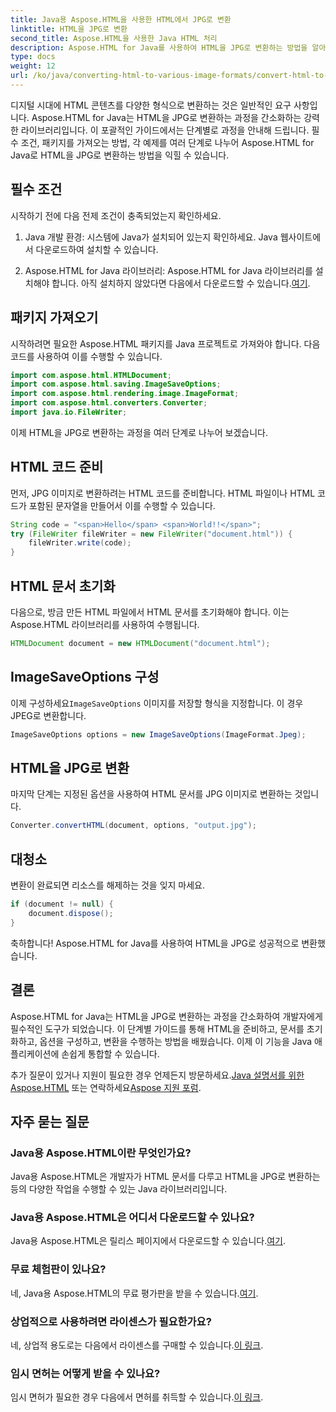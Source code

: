 ```yaml
---
title: Java용 Aspose.HTML을 사용한 HTML에서 JPG로 변환
linktitle: HTML을 JPG로 변환
second_title: Aspose.HTML을 사용한 Java HTML 처리
description: Aspose.HTML for Java를 사용하여 HTML을 JPG로 변환하는 방법을 알아보세요. HTML에서 JPG로의 원활한 변환을 위한 단계별 가이드를 따르세요.
type: docs
weight: 12
url: /ko/java/converting-html-to-various-image-formats/convert-html-to-jpg/
---
```


디지털 시대에 HTML 콘텐츠를 다양한 형식으로 변환하는 것은 일반적인 요구 사항입니다. Aspose.HTML for Java는 HTML을 JPG로 변환하는 과정을 간소화하는 강력한 라이브러리입니다. 이 포괄적인 가이드에서는 단계별로 과정을 안내해 드립니다. 필수 조건, 패키지를 가져오는 방법, 각 예제를 여러 단계로 나누어 Aspose.HTML for Java로 HTML을 JPG로 변환하는 방법을 익힐 수 있습니다.

## 필수 조건

시작하기 전에 다음 전제 조건이 충족되었는지 확인하세요.

1. Java 개발 환경: 시스템에 Java가 설치되어 있는지 확인하세요. Java 웹사이트에서 다운로드하여 설치할 수 있습니다.

2.  Aspose.HTML for Java 라이브러리: Aspose.HTML for Java 라이브러리를 설치해야 합니다. 아직 설치하지 않았다면 다음에서 다운로드할 수 있습니다.[여기](https://releases.aspose.com/html/java/).

## 패키지 가져오기

시작하려면 필요한 Aspose.HTML 패키지를 Java 프로젝트로 가져와야 합니다. 다음 코드를 사용하여 이를 수행할 수 있습니다.

```java
import com.aspose.html.HTMLDocument;
import com.aspose.html.saving.ImageSaveOptions;
import com.aspose.html.rendering.image.ImageFormat;
import com.aspose.html.converters.Converter;
import java.io.FileWriter;
```

이제 HTML을 JPG로 변환하는 과정을 여러 단계로 나누어 보겠습니다.

## HTML 코드 준비

먼저, JPG 이미지로 변환하려는 HTML 코드를 준비합니다. HTML 파일이나 HTML 코드가 포함된 문자열을 만들어서 이를 수행할 수 있습니다.

```java
String code = "<span>Hello</span> <span>World!!</span>";
try (FileWriter fileWriter = new FileWriter("document.html")) {
    fileWriter.write(code);
}
```

## HTML 문서 초기화

다음으로, 방금 만든 HTML 파일에서 HTML 문서를 초기화해야 합니다. 이는 Aspose.HTML 라이브러리를 사용하여 수행됩니다.

```java
HTMLDocument document = new HTMLDocument("document.html");
```

## ImageSaveOptions 구성

 이제 구성하세요`ImageSaveOptions` 이미지를 저장할 형식을 지정합니다. 이 경우 JPEG로 변환합니다.

```java
ImageSaveOptions options = new ImageSaveOptions(ImageFormat.Jpeg);
```

## HTML을 JPG로 변환

마지막 단계는 지정된 옵션을 사용하여 HTML 문서를 JPG 이미지로 변환하는 것입니다.

```java
Converter.convertHTML(document, options, "output.jpg");
```

## 대청소

변환이 완료되면 리소스를 해제하는 것을 잊지 마세요.

```java
if (document != null) {
    document.dispose();
}
```

축하합니다! Aspose.HTML for Java를 사용하여 HTML을 JPG로 성공적으로 변환했습니다.

## 결론

Aspose.HTML for Java는 HTML을 JPG로 변환하는 과정을 간소화하여 개발자에게 필수적인 도구가 되었습니다. 이 단계별 가이드를 통해 HTML을 준비하고, 문서를 초기화하고, 옵션을 구성하고, 변환을 수행하는 방법을 배웠습니다. 이제 이 기능을 Java 애플리케이션에 손쉽게 통합할 수 있습니다.

 추가 질문이 있거나 지원이 필요한 경우 언제든지 방문하세요.[Java 설명서를 위한 Aspose.HTML](https://reference.aspose.com/html/java/) 또는 연락하세요[Aspose 지원 포럼](https://forum.aspose.com/).

## 자주 묻는 질문

### Java용 Aspose.HTML이란 무엇인가요?
Java용 Aspose.HTML은 개발자가 HTML 문서를 다루고 HTML을 JPG로 변환하는 등의 다양한 작업을 수행할 수 있는 Java 라이브러리입니다.

### Java용 Aspose.HTML은 어디서 다운로드할 수 있나요?
 Java용 Aspose.HTML은 릴리스 페이지에서 다운로드할 수 있습니다.[여기](https://releases.aspose.com/html/java/).

### 무료 체험판이 있나요?
 네, Java용 Aspose.HTML의 무료 평가판을 받을 수 있습니다.[여기](https://releases.aspose.com/).

### 상업적으로 사용하려면 라이센스가 필요한가요?
 네, 상업적 용도로는 다음에서 라이센스를 구매할 수 있습니다.[이 링크](https://purchase.aspose.com/buy).

### 임시 면허는 어떻게 받을 수 있나요?
임시 면허가 필요한 경우 다음에서 면허를 취득할 수 있습니다.[이 링크](https://purchase.aspose.com/temporary-license/).